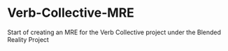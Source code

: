 # Verb-Collective-MRE

Start of creating an MRE for the Verb Collective project under the Blended Reality Project

